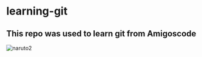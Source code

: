 # learning-git
## This repo was used to learn git from Amigoscode

![naruto2](https://github.com/user-attachments/assets/beac30db-1eec-4b0f-bf68-0d3d99506e7f)
